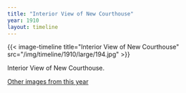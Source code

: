 ```yaml
---
title: "Interior View of New Courthouse"
year: 1910
layout: timeline
---
```


{{< image-timeline title="Interior View of New Courthouse" src="/img/timeline/1910/large/194.jpg" >}}


Interior View of New Courthouse. 

[Other images from this year](/historical/timeline/1910)
